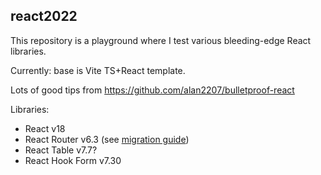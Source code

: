 react2022
---


This repository is a playground where I test various bleeding-edge React libraries.

Currently: base is Vite TS+React template.

Lots of good tips from https://github.com/alan2207/bulletproof-react

Libraries:
- React v18
- React Router v6.3 (see [migration guide](https://github.com/remix-run/react-router/blob/dev/docs/advanced-guides/migrating-5-to-6.md#upgrade-to-react-router-v6))
- React Table v7.7?
- React Hook Form v7.30